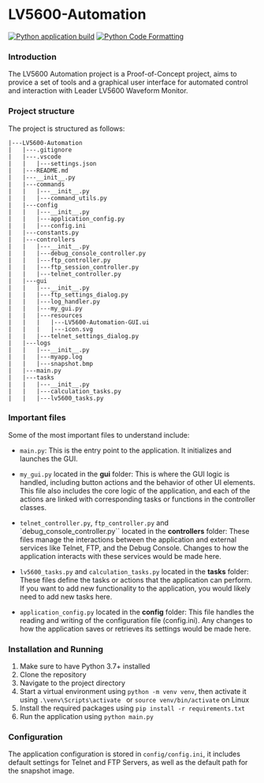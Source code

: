 # LV5600-Automation
[![Python application build](https://github.com/Ry3nG/LV5600-Automation/actions/workflows/main.yml/badge.svg)](https://github.com/Ry3nG/LV5600-Automation/actions/workflows/main.yml)
[![Python Code Formatting](https://github.com/Ry3nG/LV5600-Automation/actions/workflows/format.yml/badge.svg)](https://github.com/Ry3nG/LV5600-Automation/actions/workflows/format.yml)
### Introduction
The LV5600 Automation project is a Proof-of-Concept project, aims to provice a set of tools and a graphical user interface for automated control and interaction with Leader LV5600 Waveform Monitor.

### Project structure
The project is structured as follows:
```
|---LV5600-Automation
|   |---.gitignore
|   |---.vscode
|   |   |---settings.json
|   |---README.md
|   |---__init__.py
|   |---commands
|   |   |---__init__.py
|   |   |---command_utils.py
|   |---config
|   |   |---__init__.py
|   |   |---application_config.py       
|   |   |---config.ini
|   |---constants.py
|   |---controllers
|   |   |---__init__.py
|   |   |---debug_console_controller.py 
|   |   |---ftp_controller.py
|   |   |---ftp_session_controller.py   
|   |   |---telnet_controller.py        
|   |---gui
|   |   |---__init__.py
|   |   |---ftp_settings_dialog.py      
|   |   |---log_handler.py
|   |   |---my_gui.py
|   |   |---resources
|   |   |   |---LV5600-Automation-GUI.ui
|   |   |   |---icon.svg
|   |   |---telnet_settings_dialog.py   
|   |---logs
|   |   |---__init__.py
|   |   |---myapp.log
|   |   |---snapshot.bmp
|   |---main.py
|   |---tasks
|   |   |---__init__.py
|   |   |---calculation_tasks.py
|   |   |---lv5600_tasks.py
```
### Important files
Some of the most important files to understand include:

* ``main.py``: This is the entry point to the application. It initializes and launches the GUI.

* ``my_gui.py`` located in the **gui** folder: This is where the GUI logic is handled, including button actions and the behavior of other UI elements. This file also includes the core logic of the application, and each of the actions are linked with corresponding tasks or functions in the controller classes.

* ``telnet_controller.py``, ``ftp_controller.py`` and `debug_console_controller.py`` located in the **controllers** folder: These files manage the interactions between the application and external services like Telnet, FTP, and the Debug Console. Changes to how the application interacts with these services would be made here.

* ``lv5600_tasks.py`` and ``calculation_tasks.py`` located in the **tasks** folder: These files define the tasks or actions that the application can perform. If you want to add new functionality to the application, you would likely need to add new tasks here.

* ``application_config.py`` located in the **config** folder: This file handles the reading and writing of the configuration file (config.ini). Any changes to how the application saves or retrieves its settings would be made here.
### Installation and Running
1. Make sure to have Python 3.7+ installed
2. Clone the repository
3. Navigate to the project directory
4. Start a virtual environment using `python -m venv venv`, then activate it using `.\venv\Scripts\activate ` or `source venv/bin/activate` on Linux
5. Install the required packages using `pip install -r requirements.txt`
6. Run the application using `python main.py`

### Configuration
The application configuration is stored in `config/config.ini`, it includes default settings for Telnet and FTP Servers, as well as the default path for the snapshot image.


